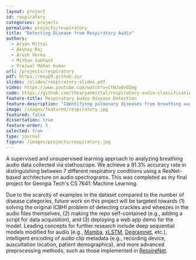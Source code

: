 ```yaml
---
layout: project
id: respiratory
categories: projects
permalink: projects/respiratory
title: "Detecting Disease from Respiratory Audio"
authors:
  - Aryan Mittal
  - Akshay Raj
  - Arush Verma
  - Mithun Subhash
  - Prajwal Mohan Kumar
url: /projects/respiratory
pdf: https://msub9.github.io/
slides: /slides/respiratory-slides.pdf
video: https://www.youtube.com/watch?v=CtWJa8nO2mg
code: https://github.com/thearyanmittal/respiratory-audio-classification
feature-title: Respiratory Audio Disease Detection
feature-description: "Identifying pulmonary diseases from breathing audio samples."
image: /images/featured/respiratory.jpg
featured: false
dissertation: true
feature-order: 5
selected: true
type: journal
figure: /images/projects/respiratory.jpg
---
```


A supervised and unsupervised learning approach to analyzing breathing audio data collected via stethoscope. We achieve a 91.3% accuracy rate in distinguishing between 7 different respiratory conditions using a ResNet-based architecture on audio spectrograms. This was completed as my final project for Georgia Tech's CS 7641: Machine Learning.

Due to the scarcity of examples in the dataset compared to the number of disease categories, future work on this project will be targeted towards (1) solving the original ICBHI problem of detecting crackles and wheezes in the audio files themselves, (2) making the repo self-contained (e.g., adding a script for data acquisition), and (3) deploying a web app demo for the model. Leading concepts for further research include deep sequential models modified for audio (e.g., [Mamba](https://doi.org/10.1109/SLT61566.2024.10832304), [xLSTM](https://doi.org/10.48550/arXiv.2408.16568), [Degramnet](https://doi.org/10.1007/s00521-023-08849-7), etc.), intelligent encoding of audio clip metadata (e.g., recording device, auscultation location, patient demographics), and more advanced preprocessing methods, such as those implemented in [RespireNet](https://ieeexplore.ieee.org/document/9630091).